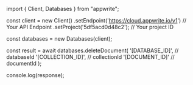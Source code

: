 import { Client, Databases } from "appwrite";

const client = new Client()
    .setEndpoint('https://cloud.appwrite.io/v1') // Your API Endpoint
    .setProject('5df5acd0d48c2'); // Your project ID

const databases = new Databases(client);

const result = await databases.deleteDocument(
    '[DATABASE_ID]', // databaseId
    '[COLLECTION_ID]', // collectionId
    '[DOCUMENT_ID]' // documentId
);

console.log(response);
